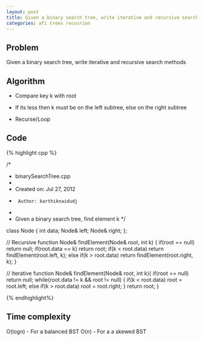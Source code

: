 ```yaml
---
layout: post
title: Given a binary search tree, write iterative and recursive search methods
categories: afi trees recusrion
---
```


## Problem
Given a binary search tree, write iterative and recursive search methods

## Algorithm

- Compare key k with root

- If its less then k must be on the left subtree, else on the right subtree

- Recurse/Loop

## Code
{% highlight cpp %}

/*
 * binarySearchTree.cpp
 *
 *  Created on: Jul 27, 2012
 *      Author: karthiknaidudj
 *
 *  Given a binary search tree, find element k
 */

class Node {
	int data;
	Node& left;
	Node& right;
};

// Recursive function
Node& findElement(Node& root, int k) {
	if(root == null) return null;
	if(root.data == k) return root;
	if(k < root.data) return findElement(root.left, k);
	else if(k > root.data) return findElement(root.right, k);
}

// Iterative function
Node& findElement(Node& root, int k){
	if(root == null) return null;
	while(root.data != k && root != null) {
		if(k < root.data) root = root.left;
		else if(k > root.data) root = root.right;
	}
	return root;
}

{% endhighlight%}

## Time complexity
O(logn) - For a balanced BST
O(n) - For a a skewed BST